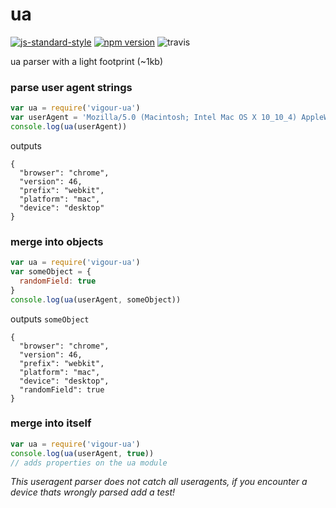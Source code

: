 # ua
[![js-standard-style](https://img.shields.io/badge/code%20style-standard-brightgreen.svg)](http://standardjs.com/)
[![npm version](https://badge.fury.io/js/vigour-ua.svg)](https://badge.fury.io/js/vigour-ua)
![travis](https://travis-ci.org/vigour-io/ua.svg?branch=master)

ua parser with a light footprint (~1kb)

### parse user agent strings
```javascript
var ua = require('vigour-ua')
var userAgent = 'Mozilla/5.0 (Macintosh; Intel Mac OS X 10_10_4) AppleWebKit/537.36 (KHTML, like Gecko) Chrome/46.0.2490.80 Safari/537.3'
console.log(ua(userAgent))
```

outputs
```
{
  "browser": "chrome",
  "version": 46,
  "prefix": "webkit",
  "platform": "mac",
  "device": "desktop"
}
```

### merge into objects
```javascript
var ua = require('vigour-ua')
var someObject = {
  randomField: true
}
console.log(ua(userAgent, someObject))
```

outputs `someObject`
```
{
  "browser": "chrome",
  "version": 46,
  "prefix": "webkit",
  "platform": "mac",
  "device": "desktop",
  "randomField": true
}
```

### merge into itself
```javascript
var ua = require('vigour-ua')
console.log(ua(userAgent, true))
// adds properties on the ua module
```

*This useragent parser does not catch all useragents, if you encounter a device thats wrongly parsed add a test!*
